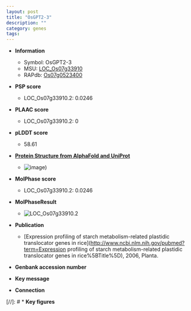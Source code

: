 ```yaml
---
layout: post
title: "OsGPT2-3"
description: ""
category: genes
tags: 
---
```


* **Information**  
    + Symbol: OsGPT2-3  
    + MSU: [LOC_Os07g33910](http://rice.plantbiology.msu.edu/cgi-bin/ORF_infopage.cgi?orf=LOC_Os07g33910)  
    + RAPdb: [Os07g0523400](http://rapdb.dna.affrc.go.jp/viewer/gbrowse_details/irgsp1?name=Os07g0523400)  

* **PSP score**  
    + LOC_Os07g33910.2: 0.0246 

* **PLAAC score**  
    + LOC_Os07g33910.2: 0 

* **pLDDT score**
    + 58.61

* **[Protein Structure from AlphaFold and UniProt](https://www.uniprot.org/uniprotkb/B7EHD5/entry#structure)**
    + ![image](https://ricepsp.github.io/images/B/AF-B7EHD5-F1.png))

* **MolPhase score**
    + LOC_Os07g33910.2: 0.0246

* **MolPhaseResult**
    + ![LOC_Os07g33910.2](https://ricepsp.github.io/pictures/LOC_Os07g/LOC_Os07g33910.2.png)

* **Publication**  
    + [Expression profiling of starch metabolism-related plastidic translocator genes in rice](http://www.ncbi.nlm.nih.gov/pubmed?term=Expression profiling of starch metabolism-related plastidic translocator genes in rice%5BTitle%5D), 2006, Planta.

* **Genbank accession number**  

* **Key message**  

* **Connection**  

[//]: # * **Key figures**  


